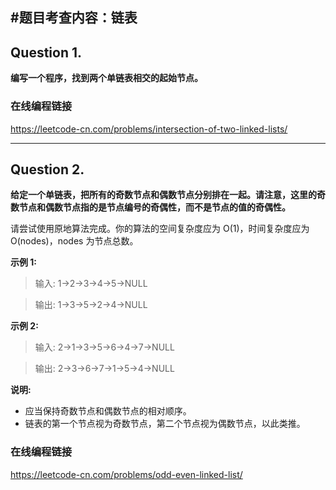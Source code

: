 #题目考查内容：链表
---
## Question 1.
**编写一个程序，找到两个单链表相交的起始节点。**
### 在线编程链接
https://leetcode-cn.com/problems/intersection-of-two-linked-lists/

---
## Question 2.
**给定一个单链表，把所有的奇数节点和偶数节点分别排在一起。请注意，这里的奇数节点和偶数节点指的是节点编号的奇偶性，而不是节点的值的奇偶性。**

请尝试使用原地算法完成。你的算法的空间复杂度应为 O(1)，时间复杂度应为 O(nodes)，nodes 为节点总数。

**示例 1:**
>输入: 1->2->3->4->5->NULL

>输出: 1->3->5->2->4->NULL

**示例 2:**
>输入: 2->1->3->5->6->4->7->NULL

>输出: 2->3->6->7->1->5->4->NULL

**说明:**
- 应当保持奇数节点和偶数节点的相对顺序。
- 链表的第一个节点视为奇数节点，第二个节点视为偶数节点，以此类推。
### 在线编程链接
https://leetcode-cn.com/problems/odd-even-linked-list/
